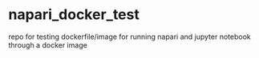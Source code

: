 # napari_docker_test
repo for testing dockerfile/image for running napari and jupyter notebook through a docker image
